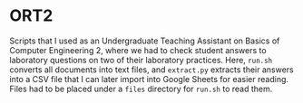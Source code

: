 # ORT2
Scripts that I used as an Undergraduate Teaching Assistant on Basics of Computer Engineering 2, where we had to check student answers to laboratory questions on two of their laboratory practices. Here, `run.sh` converts all documents into text files, and `extract.py` extracts their answers into a CSV file that I can later import into Google Sheets for easier reading. Files had to be placed under a `files` directory for `run.sh` to read them.
